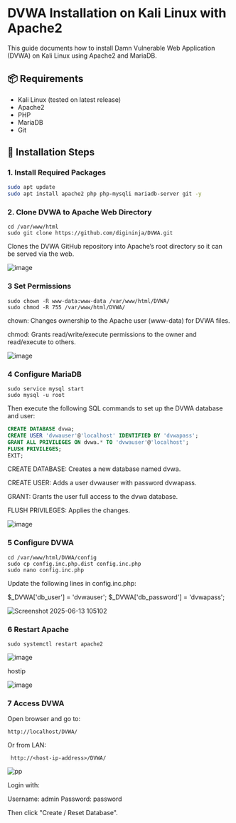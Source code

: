 # DVWA Installation on Kali Linux with Apache2

This guide documents how to install Damn Vulnerable Web Application (DVWA) on Kali Linux using Apache2 and MariaDB.

## 📦 Requirements

- Kali Linux (tested on latest release)
- Apache2
- PHP
- MariaDB
- Git

## 🔧 Installation Steps

### 1. Install Required Packages
```bash
sudo apt update
sudo apt install apache2 php php-mysqli mariadb-server git -y
```
### 2️. Clone DVWA to Apache Web Directory

```
cd /var/www/html
sudo git clone https://github.com/digininja/DVWA.git
```

Clones the DVWA GitHub repository into Apache’s root directory so it can be served via the web.

![image](https://github.com/user-attachments/assets/7e539e11-009f-4539-a354-e0d45320e9fd)


### 3️ Set Permissions

```
sudo chown -R www-data:www-data /var/www/html/DVWA/
sudo chmod -R 755 /var/www/html/DVWA/
```
chown: Changes ownership to the Apache user (www-data) for DVWA files.

chmod: Grants read/write/execute permissions to the owner and read/execute to others.

![image](https://github.com/user-attachments/assets/4de78b6d-3f2d-4dab-866b-122180686e4b)


### 4️ Configure MariaDB

```
sudo service mysql start
sudo mysql -u root
```

Then execute the following SQL commands to set up the DVWA database and user:

```sql
CREATE DATABASE dvwa;
CREATE USER 'dvwauser'@'localhost' IDENTIFIED BY 'dvwapass';
GRANT ALL PRIVILEGES ON dvwa.* TO 'dvwauser'@'localhost';
FLUSH PRIVILEGES;
EXIT;
```
CREATE DATABASE: Creates a new database named dvwa.

CREATE USER: Adds a user dvwauser with password dvwapass.

GRANT: Grants the user full access to the dvwa database.

FLUSH PRIVILEGES: Applies the changes.

![image](https://github.com/user-attachments/assets/4bcb3ad8-7018-4d7a-84e3-b2279441b234)


### 5️ Configure DVWA

```
cd /var/www/html/DVWA/config
sudo cp config.inc.php.dist config.inc.php
sudo nano config.inc.php
```
Update the following lines in config.inc.php:

$_DVWA['db_user'] = 'dvwauser';
$_DVWA['db_password'] = 'dvwapass';

![Screenshot 2025-06-13 105102](https://github.com/user-attachments/assets/59fb3c79-33ed-466b-990b-43c17b27687c)


### 6️ Restart Apache

```
sudo systemctl restart apache2
```
![image](https://github.com/user-attachments/assets/786b522a-32a9-4537-8b36-ea6224797732)

hostip 

![image](https://github.com/user-attachments/assets/0a048a42-cb85-4838-85fc-ee47186355c8)

### 7️ Access DVWA

Open browser and go to:

  `http://localhost/DVWA/`

Or from LAN:

 ` http://<host-ip-address>/DVWA/`

![pp](https://github.com/user-attachments/assets/00562279-8041-4e1f-852f-63426722136f)


Login with:

Username: admin
Password: password


Then click "Create / Reset Database".


